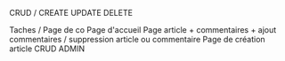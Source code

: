 CRUD /
CREATE 
UPDATE
DELETE

Taches /
Page de co
Page d'accueil
Page article + commentaires + ajout commentaires / suppression article ou commentaire
Page de création article
CRUD ADMIN

